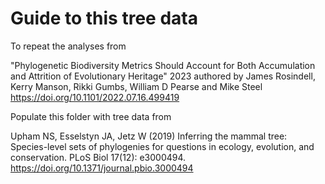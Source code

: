 # Guide to this tree data

To repeat the analyses from 

"Phylogenetic Biodiversity Metrics Should Account for Both Accumulation and Attrition of Evolutionary Heritage" 2023 authored by James Rosindell, Kerry Manson, Rikki Gumbs, William D Pearse and Mike Steel
https://doi.org/10.1101/2022.07.16.499419

Populate this folder with tree data from 

Upham NS, Esselstyn JA, Jetz W (2019) Inferring the mammal tree: Species-level sets of phylogenies for questions in ecology, evolution, and conservation. PLoS Biol 17(12): e3000494. https://doi.org/10.1371/journal.pbio.3000494

